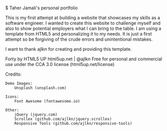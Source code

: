 $ Taher Jamali's personal portfolio

This is my first attempt at building a website that showcases my skills as a software engineer. 
I wanted to create this website to challenge myself and also to show potential employers what
I can bring to the table. I am using a template from HTML5 and personalizing it to my needs. 
It is just a first attempt so be forgiving of the crude errors and unintentional mistakes.

I want to thank ajlkn for creating and providing this template.





















Forty by HTML5 UP
html5up.net | @ajlkn
Free for personal and commercial use under the CCA 3.0 license (html5up.net/license)


Credits:

	Demo Images:
		Unsplash (unsplash.com)

	Icons:
		Font Awesome (fontawesome.io)

	Other:
		jQuery (jquery.com)
		Scrollex (github.com/ajlkn/jquery.scrollex)
		Responsive Tools (github.com/ajlkn/responsive-tools)
